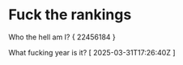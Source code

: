# Fuck the rankings

Who the hell am I?
{ 22456184 }

What fucking year is it?
[ 2025-03-31T17:26:40Z ]
